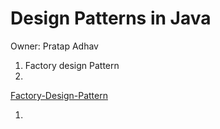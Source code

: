 # Design Patterns in Java

Owner: Pratap Adhav

1. Factory design Pattern 
2. 

[Factory-Design-Pattern](Spring-Notes%208965977b801348b9869fec163ce98d2b/Factory-Design-Pattern%209536d350e12244d197bfa0bb250939a8.md)

1.
